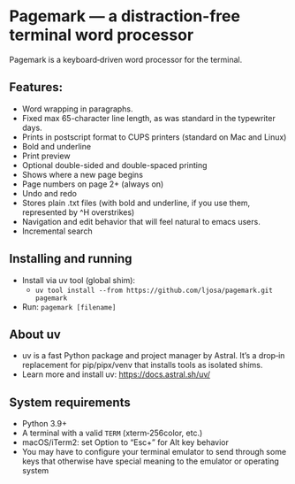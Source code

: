 Pagemark — a distraction-free terminal word processor
=====================================================

Pagemark is a keyboard‑driven word processor for the terminal.

## Features:
 - Word wrapping in paragraphs.
 - Fixed max 65-character line length, as was standard in the typewriter days.
 - Prints in postscript format to CUPS printers (standard on Mac and Linux)
 - Bold and underline
 - Print preview
 - Optional double-sided and double-spaced printing
 - Shows where a new page begins
 - Page numbers on page 2+ (always on)
 - Undo and redo
 - Stores plain .txt files (with bold and underline, if you use them, represented by ^H overstrikes)
 - Navigation and edit behavior that will feel natural to emacs users.
 - Incremental search

## Installing and running
- Install via uv tool (global shim):
  - `uv tool install --from https://github.com/ljosa/pagemark.git pagemark`
- Run: `pagemark [filename]`

## About uv
- uv is a fast Python package and project manager by Astral. It’s a drop‑in replacement for pip/pipx/venv that installs tools as isolated shims.
- Learn more and install uv: https://docs.astral.sh/uv/

## System requirements
- Python 3.9+
- A terminal with a valid `TERM` (xterm‑256color, etc.)
- macOS/iTerm2: set Option to “Esc+” for Alt key behavior
- You may have to configure your terminal emulator to send through some keys that otherwise have special meaning to the emulator or operating system
